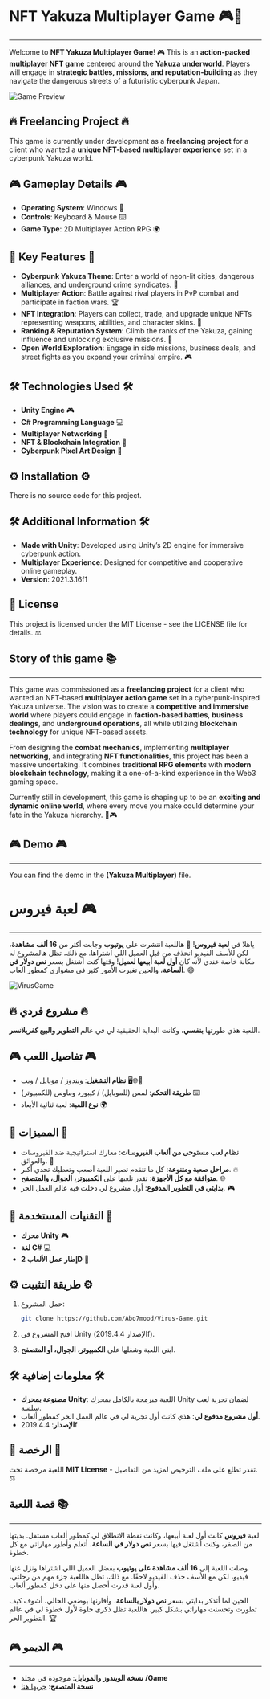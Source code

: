 # NFT Yakuza Multiplayer Game 🎮🌟
--------------------------
Welcome to **NFT Yakuza Multiplayer Game**! 🎮 This is an **action-packed multiplayer NFT game** centered around the **Yakuza underworld**. Players will engage in **strategic battles, missions, and reputation-building** as they navigate the dangerous streets of a futuristic cyberpunk Japan.

![Game Preview](https://github.com/user-attachments/assets/8a218943-7624-485a-bfa9-2d9ebbd870e9)

## 🔥 Freelancing Project 🔥
This game is currently under development as a **freelancing project** for a client who wanted a **unique NFT-based multiplayer experience** set in a cyberpunk Yakuza world.

## 🎮 Gameplay Details 🎮

- **Operating System**: Windows 🎥️
- **Controls**: Keyboard & Mouse ⌨️
- **Game Type**: 2D Multiplayer Action RPG 🌍

## 🌟 Key Features 🌟

- **Cyberpunk Yakuza Theme**: Enter a world of neon-lit cities, dangerous alliances, and underground crime syndicates. 🌆
- **Multiplayer Action**: Battle against rival players in PvP combat and participate in faction wars. 🏆
- **NFT Integration**: Players can collect, trade, and upgrade unique NFTs representing weapons, abilities, and character skins. 🔑
- **Ranking & Reputation System**: Climb the ranks of the Yakuza, gaining influence and unlocking exclusive missions. 🔪
- **Open World Exploration**: Engage in side missions, business deals, and street fights as you expand your criminal empire. 🎮

## 🛠️ Technologies Used 🛠️

- **Unity Engine** 🎮
- **C# Programming Language** 💻
- **Multiplayer Networking** 🧐
- **NFT & Blockchain Integration** 🔑
- **Cyberpunk Pixel Art Design** 🌆

## ⚙️ Installation ⚙️

  There is no source code for this project.
  
## 🛠️ Additional Information 🛠️

- **Made with Unity**: Developed using Unity’s 2D engine for immersive cyberpunk action.
- **Multiplayer Experience**: Designed for competitive and cooperative online gameplay.
- **Version**: 2021.3.16f1

## 📝 License 

This project is licensed under the MIT License - see the LICENSE file for details. ⚖️

## Story of this game 📚
--------------------------

This game was commissioned as a **freelancing project** for a client who wanted an NFT-based **multiplayer action game** set in a cyberpunk-inspired Yakuza universe. The vision was to create a **competitive and immersive world** where players could engage in **faction-based battles**, **business dealings**, and **underground operations**, all while utilizing **blockchain technology** for unique NFT-based assets.

From designing the **combat mechanics**, implementing **multiplayer networking**, and integrating **NFT functionalities**, this project has been a massive undertaking. It combines **traditional RPG elements** with **modern blockchain technology**, making it a one-of-a-kind experience in the Web3 gaming space.

Currently still in development, this game is shaping up to be an **exciting and dynamic online world**, where every move you make could determine your fate in the Yakuza hierarchy. 🌆🎮

## 🎮 Demo 🎮
--------------------------

You can find the demo in the **(Yakuza Multiplayer)** file.

# لعبة فيروس 🎮
--------------------------

ياهلا في **لعبة فيروس**! 💉 هاللعبة انتشرت على **يوتيوب** وجابت أكثر من **16 ألف مشاهدة**، لكن للأسف الفيديو انحذف من قبل العميل اللي اشتراها. مع ذلك، تظل هالمشروع له مكانة خاصة عندي لأنه كان **أول لعبة أبيعها لعميل**! وقتها كنت أشتغل بسعر **نص دولار في الساعة**، والحين تغيرت الأمور كثير في مشواري كمطور ألعاب. 😄

![VirusGame](https://github.com/user-attachments/assets/09de3766-9c23-4271-8c31-90238edcb0f4)

## 🔥 مشروع فردي 🔥

اللعبة هذي طورتها **بنفسي**، وكانت البداية الحقيقية لي في عالم **التطوير والبيع كفريلانسر**.

## 🎮 تفاصيل اللعب 🎮

- **نظام التشغيل**: ويندوز / موبايل / ويب 🖥️🌐📱
- **طريقة التحكم**: لمس (للموبايل) / كيبورد وماوس (للكمبيوتر) ⌨️
- **نوع اللعبة**: لعبة ثنائية الأبعاد 🌍

## 🌟 المميزات 🌟

- **نظام لعب مستوحى من ألعاب الفيروسات**: معارك استراتيجية ضد الفيروسات والعوائق. 💉
- **مراحل صعبة ومتنوعة**: كل ما تتقدم تصير اللعبة أصعب وتعطيك تحدي أكبر. 🔥
- **متوافقة مع كل الأجهزة**: تقدر تلعبها على **الكمبيوتر، الجوال، والمتصفح**. 🌐
- **بدايتي في التطوير المدفوع**: أول مشروع لي دخلت فيه عالم العمل الحر. 🎮

## 🔧 التقنيات المستخدمة 🔧

- **محرك Unity** 🎮
- **لغة C#** 💻
- **إطار عمل الألعاب 2D** 🎨

## ⚙️ طريقة التثبيت ⚙️

1. حمل المشروع:

   ```bash
   git clone https://github.com/Abo7mood/Virus-Game.git
   ```
2. افتح المشروع في Unity (الإصدار 2019.4.4f).
3. ابني اللعبة وشغلها على **الكمبيوتر، الجوال، أو المتصفح**.

## 🛠️ معلومات إضافية 🛠️

- **مصنوعة بمحرك Unity**: اللعبة مبرمجة بالكامل بمحرك Unity لضمان تجربة لعب سلسة.
- **أول مشروع مدفوع لي**: هذي كانت أول تجربة لي في عالم العمل الحر كمطور ألعاب.
- **الإصدار**: 2019.4.4f

## 📜 الرخصة 📜

اللعبة مرخصة تحت **MIT License** - تقدر تطلع على ملف الترخيص لمزيد من التفاصيل. ⚖️

## قصة اللعبة 📚
--------------------------

لعبة **فيروس** كانت أول لعبة أبيعها، وكانت نقطة الانطلاق لي كمطور ألعاب مستقل. بديتها من الصفر، وكنت أشتغل فيها بسعر **نص دولار في الساعة**، أتعلم وأطور مهاراتي مع كل خطوة.

وصلت اللعبة إلى **16 ألف مشاهدة على يوتيوب** بفضل العميل اللي اشتراها ونزل عنها فيديو، لكن مع الأسف حذف الفيديو لاحقًا. مع ذلك، تظل هاللعبة جزء مهم من رحلتي، وأول لعبة قدرت أحصل منها على دخل كمطور ألعاب.

الحين لما أتذكر بدايتي بسعر **نص دولار بالساعة**، وأقارنها بوضعي الحالي، أشوف كيف تطورت وتحسنت مهاراتي بشكل كبير. هاللعبة تظل ذكرى حلوة لأول خطوة لي في عالم التطوير الحر. 🏆

## 🎮 الديمو 🎮
--------------------------

- **نسخة الويندوز والموبايل**: موجودة في مجلد **/Game**
- **نسخة المتصفح**: [جربها هنا](https://abo-7mood.itch.io/virusgame)
